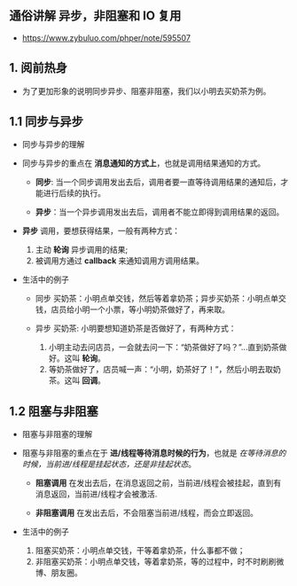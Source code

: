 ## 通俗讲解 异步，非阻塞和 IO 复用
* https://www.zybuluo.com/phper/note/595507


## 1. 阅前热身
* 为了更加形象的说明同步异步、阻塞非阻塞，我们以小明去买奶茶为例。


## 1.1 同步与异步
* 同步与异步的理解

* 同步与异步的重点在 __消息通知的方式上__，也就是调用结果通知的方式。 
    * __同步__: 当一个同步调用发出去后，调用者要一直等待调用结果的通知后，才能进行后续的执行。 

    * __异步__：当一个异步调用发出去后，调用者不能立即得到调用结果的返回。 

* __异步__ 调用，要想获得结果，一般有两种方式：
    1. 主动 __轮询__ 异步调用的结果;
    2. 被调用方通过 __callback__ 来通知调用方调用结果。

* 生活中的例子
    * 同步 买奶茶：小明点单交钱，然后等着拿奶茶；异步买奶茶：小明点单交钱，店员给小明一个小票，等小明奶茶做好了，再来取。

    * 异步 买奶茶: 小明要想知道奶茶是否做好了，有两种方式：
        1. 小明主动去问店员，一会就去问一下：“奶茶做好了吗？”...直到奶茶做好。这叫 __轮询__。
        2. 等奶茶做好了，店员喊一声：“小明，奶茶好了！”，然后小明去取奶茶。这叫 __回调__。


## 1.2 阻塞与非阻塞
* 阻塞与非阻塞的理解

* 阻塞与非阻塞的重点在于 __进/线程等待消息时候的行为__，也就是 _在等待消息的时候，当前进/线程是挂起状态，还是非挂起状态_。

    * __阻塞调用__ 在发出去后，在消息返回之前，当前进/线程会被挂起，直到有消息返回，当前进/线程才会被激活.

    * __非阻塞调用__ 在发出去后，不会阻塞当前进/线程，而会立即返回。

* 生活中的例子
    1. 阻塞买奶茶：小明点单交钱，干等着拿奶茶，什么事都不做； 
    2. 非阻塞买奶茶：小明点单交钱，等着拿奶茶，等的过程中，时不时刷刷微博、朋友圈。
    